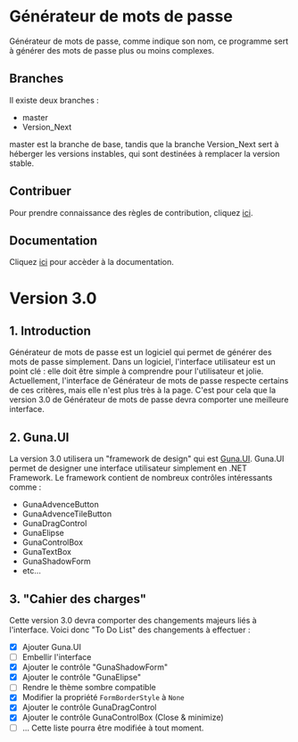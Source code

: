 # Générateur de mots de passe
Générateur de mots de passe, comme indique son nom, ce programme sert à générer des mots de passe plus ou moins complexes.
## Branches
Il existe deux branches :
* master
* Version_Next

master est la branche de base, tandis que la branche Version_Next sert à héberger les versions instables, qui sont destinées à remplacer la version stable.

## Contribuer
Pour prendre connaissance des règles de contribution, cliquez [ici](https://github.com/Leo-Corporation/Generateur-de-mots-de-passe/blob/master/CONTRIBUTING.md).

## Documentation
Cliquez [ici](https://github.com/Leo-Corporation/Generateur-de-mots-de-passe/wiki) pour accèder à la documentation.

# Version 3.0
## 1. Introduction
Générateur de mots de passe est un logiciel qui permet de générer des mots de passe simplement.
Dans un logiciel, l'interface utilisateur est un point clé : elle doit être simple à comprendre pour l'utilisateur et jolie.
Actuellement, l'interface de Générateur de mots de passe respecte certains de ces critères, mais elle n'est plus très à la page.
C'est pour cela que la version 3.0 de Générateur de mots de passe devra comporter une meilleure interface.
## 2. Guna.UI
La version 3.0 utilisera un "framework de design" qui est [Guna.UI](https://github.com/sobatdata/Guna.UI-Framework-Lib).
Guna.UI permet de designer une interface utilisateur simplement en .NET Framework.
Le framework contient de nombreux contrôles intéressants comme : 
- GunaAdvenceButton
- GunaAdvenceTileButton
- GunaDragControl
- GunaElipse
- GunaControlBox
- GunaTextBox
- GunaShadowForm
- etc...
## 3. "Cahier des charges"
Cette version 3.0 devra comporter des changements majeurs liés à l'interface.
Voici donc "To Do List" des changements à effectuer : 
- [X] Ajouter Guna.UI
- [ ] Embellir l'interface
- [X] Ajouter le contrôle "GunaShadowForm"
- [X] Ajouter le contrôle "GunaElipse"
- [ ] Rendre le thème sombre compatible
- [X] Modifier la propriété `FormBorderStyle` à `None`
- [X] Ajouter le contrôle GunaDragControl
- [X] Ajouter le contrôle GunaControlBox (Close & minimize)
- [ ] ...
Cette liste pourra être modifiée à tout moment.
